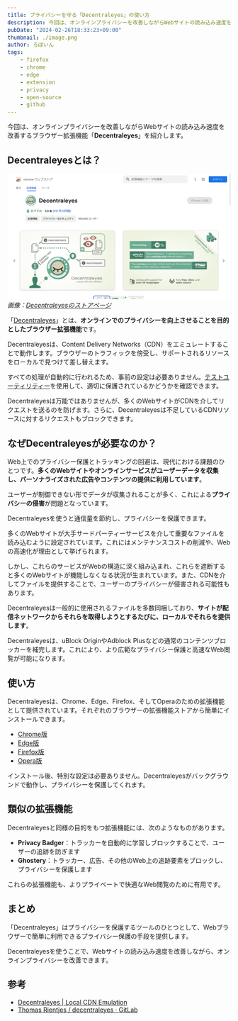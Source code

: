 ```yaml
---
title: プライバシーを守る「Decentraleyes」の使い方
description: 今回は、オンラインプライバシーを改善しながらWebサイトの読み込み速度を改善するブラウザー拡張機能「Decentraleyes」を紹介します。
pubDate: "2024-02-26T18:33:23+09:00"
thumbnail: ./image.png
author: ろぼいん
tags:
    - firefox
    - chrome
    - edge
    - extension
    - privacy
    - open-source
    - github
---
```


今回は、オンラインプライバシーを改善しながらWebサイトの読み込み速度を改善するブラウザー拡張機能「**Decentraleyes**」を紹介します。

## Decentraleyesとは？

![Decentraleyesのストアページのスクリーンショット](./image.png)
*画像：[Decentraleyesのストアページ](https://chromewebstore.google.com/detail/decentraleyes/ldpochfccmkkmhdbclfhpagapcfdljkj)*

「[Decentraleyes](https://decentraleyes.org/)」とは、**オンラインでのプライバシーを向上させることを目的としたブラウザー拡張機能**です。

Decentraleyesは、Content Delivery Networks（CDN）をエミュレートすることで動作します。ブラウザーのトラフィックを傍受し、サポートされるリソースをローカルで見つけて差し替えます。

すべての処理が自動的に行われるため、事前の設定は必要ありません。[テストユーティリティー](https://decentraleyes.org/test/)を使用して、適切に保護されているかどうかを確認できます。

Decentraleyesは万能ではありませんが、多くのWebサイトがCDNを介してリクエストを送るのを防げます。さらに、Decentraleyesは不足しているCDNリソースに対するリクエストもブロックできます。

## なぜDecentraleyesが必要なのか？

Web上でのプライバシー保護とトラッキングの回避は、現代における課題のひとつです。**多くのWebサイトやオンラインサービスがユーザーデータを収集し、パーソナライズされた広告やコンテンツの提供に利用しています**。

ユーザーが制御できない形でデータが収集されることが多く、これによる**プライバシーの侵害**が問題となっています。

Decentraleyesを使うと通信量を節約し、プライバシーを保護できます。

多くのWebサイトが大手サードパーティーサービスを介して重要なファイルを読み込むように設定されています。これにはメンテナンスコストの削減や、Webの高速化が理由として挙げられます。

しかし、これらのサービスがWebの構造に深く組み込まれ、これらを遮断すると多くのWebサイトが機能しなくなる状況が生まれています。また、CDNを介してファイルを提供することで、ユーザーのプライバシーが侵害される可能性もあります。

Decentraleyesは一般的に使用されるファイルを多数同梱しており、**サイトが配信ネットワークからそれらを取得しようとするたびに、ローカルでそれらを提供します**。

Decentraleyesは、uBlock OriginやAdblock Plusなどの通常のコンテンツブロッカーを補完します。これにより、より広範なプライバシー保護と高速なWeb閲覧が可能になります。

## 使い方

Decentraleyesは、Chrome、Edge、Firefox、そしてOperaのための拡張機能として提供されています。それぞれのブラウザーの拡張機能ストアから簡単にインストールできます。

- [Chrome版](https://chrome.google.com/webstore/detail/decentraleyes/ldpochfccmkkmhdbclfhpagapcfdljkj)
- [Edge版](https://microsoftedge.microsoft.com/addons/detail/lmijmgnfconjockjeepmlmkkibfgjmla)
- [Firefox版](https://addons.mozilla.org/firefox/addon/decentraleyes/)
- [Opera版](https://addons.opera.com/extensions/details/decentraleyes/)

インストール後、特別な設定は必要ありません。Decentraleyesがバックグラウンドで動作し、プライバシーを保護してくれます。

## 類似の拡張機能

Decentraleyesと同様の目的をもつ拡張機能には、次のようなものがあります。

- **Privacy Badger**：トラッカーを自動的に学習しブロックすることで、ユーザーの追跡を防ぎます
- **Ghostery**：トラッカー、広告、その他のWeb上の追跡要素をブロックし、プライバシーを保護します

これらの拡張機能も、よりプライベートで快適なWeb閲覧のために有用です。

## まとめ

「Decentraleyes」はプライバシーを保護するツールのひとつとして、Webブラウザーで簡単に利用できるプライバシー保護の手段を提供します。

Decentraleyesを使うことで、Webサイトの読み込み速度を改善しながら、オンラインプライバシーを改善できます。

## 参考

- [Decentraleyes | Local CDN Emulation](https://decentraleyes.org/)
- [Thomas Rientjes / decentraleyes · GitLab](https://git.synz.io/Synzvato/decentraleyes)
